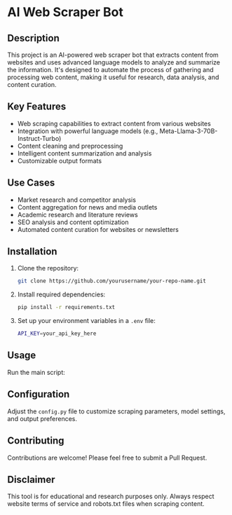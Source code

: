 # AI Web Scraper Bot

## Description
This project is an AI-powered web scraper bot that extracts content from websites and uses advanced language models to analyze and summarize the information. It's designed to automate the process of gathering and processing web content, making it useful for research, data analysis, and content curation.

## Key Features
- Web scraping capabilities to extract content from various websites
- Integration with powerful language models (e.g., Meta-Llama-3-70B-Instruct-Turbo)
- Content cleaning and preprocessing
- Intelligent content summarization and analysis
- Customizable output formats

## Use Cases
- Market research and competitor analysis
- Content aggregation for news and media outlets
- Academic research and literature reviews
- SEO analysis and content optimization
- Automated content curation for websites or newsletters

## Installation
1. Clone the repository:
   ```bash
   git clone https://github.com/yourusername/your-repo-name.git
   ```
2. Install required dependencies:
   ```bash
   pip install -r requirements.txt
   ```
3. Set up your environment variables in a `.env` file:
   ```bash
   API_KEY=your_api_key_here
   ```

## Usage
Run the main script:


## Configuration
Adjust the `config.py` file to customize scraping parameters, model settings, and output preferences.

## Contributing
Contributions are welcome! Please feel free to submit a Pull Request.

## Disclaimer
This tool is for educational and research purposes only. Always respect website terms of service and robots.txt files when scraping content.